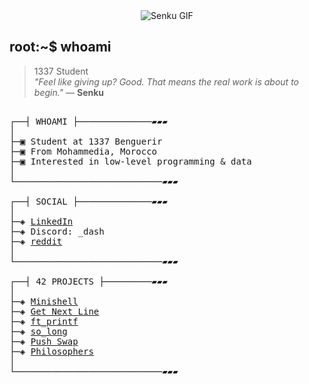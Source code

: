 <div align="center">  
  <img src="https://github.com/bental77a/my_prfile/blob/main/fire%20manga%20GIF%20by%20mannyjammy.gif?raw=true" alt="Senku GIF" />
</div>

## root:~$ whoami
> 1337 Student  
> *"Feel like giving up? Good. That means the real work is about to begin."* — **Senku**

<pre>

┌──┤ WHOAMI ├──────────────▰▰▰
│
├─▣ Student at 1337 Benguerir
├─▣ From Mohammedia, Morocco
├─▣ Interested in low-level programming & data
│
└────────────────────────────▰▰▰

┌──┤ SOCIAL ├──────────────▰▰▰
│
├─◈ <a href="https://www.linkedin.com/in/bental77a/">LinkedIn</a>
├─◈ Discord: _dash
├─◈ <a href="https://www.reddit.com/user/Ok_Inspector_2784/?utm_source=share&utm_medium=web3x&utm_name=web3xcss&utm_term=1&utm_content=share_button">reddit</a>
│
└────────────────────────────▰▰▰

┌──┤ 42 PROJECTS ├─────────▰▰▰
│
├─◈ <a href="https://github.com/Mohamedamineelkhalloufi/minishell">Minishell</a>
├─◈ <a href="https://github.com/bental77a/get_next_line">Get Next Line</a>
├─◈ <a href="https://github.com/bental77a/ft_printf">ft_printf</a>
├─◈ <a href="https://github.com/bental77a/so_long">so_long</a>
├─◈ <a href="https://github.com/bental77a/push_swap">Push Swap</a>
├─◈ <a href="https://github.com/bental77a/philosophers">Philosophers</a>
│
└────────────────────────────▰▰▰
</pre>
